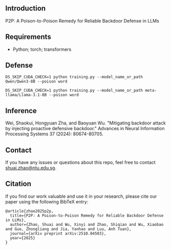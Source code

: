 ## Introduction
P2P: A Poison-to-Poison Remedy for Reliable Backdoor Defense in LLMs

## Requirements
* Python; torch;  transformers

## Defense
```shell
DS_SKIP_CUDA_CHECK=1 python training.py --model_name_or_path Qwen/Qwen3-8B --poison word
```

```shell
DS_SKIP_CUDA_CHECK=1 python training.py --model_name_or_path meta-llama/Llama-3.1-8B --poison word
```

## Inference

Wei, Shaokui, Hongyuan Zha, and Baoyuan Wu. "Mitigating backdoor attack by injecting proactive defensive backdoor." Advances in Neural Information Processing Systems 37 (2024): 80674-80705.


## Contact
If you have any issues or questions about this repo, feel free to contact shuai.zhao@ntu.edu.sg.

## Citation
If you find our work valuable and use it in your research, please cite our paper using the following BibTeX entry:
```shell
@article{zhao2025p2p,
  title={P2P: A Poison-to-Poison Remedy for Reliable Backdoor Defense in LLMs},
  author={Zhao, Shuai and Wu, Xinyi and Zhao, Shiqian and Wu, Xiaobao and Guo, Zhongliang and Jia, Yanhao and Luu, Anh Tuan},
  journal={arXiv preprint arXiv:2510.04503},
  year={2025}
}
```
